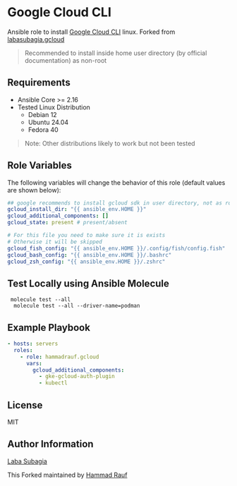 Google Cloud CLI
=========

Ansible role to install [Google Cloud CLI](https://cloud.google.com/sdk/docs/install) linux. 
Forked from [labasubagia.gcloud](https://github.com/labasubagia/ansible-role-gcloud)

> Recommended to install inside home user directory (by official documentation) as non-root

Requirements
------------
- Ansible Core >= 2.16
- Tested Linux Distribution
  - Debian 12
  - Ubuntu 24.04
  - Fedora 40

> Note: Other distributions likely to work but not been tested

Role Variables
--------------

The following variables will change the behavior of this role (default values are shown below):

```yaml
## google recommends to install gcloud sdk in user directory, not as root
gcloud_install_dir: "{{ ansible_env.HOME }}"
gcloud_additional_components: []
gcloud_state: present # present/absent

# For this file you need to make sure it is exists
# Otherwise it will be skipped
gcloud_fish_config: "{{ ansible_env.HOME }}/.config/fish/config.fish"
gcloud_bash_config: "{{ ansible_env.HOME }}/.bashrc"
gcloud_zsh_config: "{{ ansible_env.HOME }}/.zshrc"
```

Test Locally using Ansible Molecule
-----------------------------------
```
 molecule test --all
  molecule test --all --driver-name=podman
```


Example Playbook
----------------
```yaml
- hosts: servers
  roles:
    - role: hammadrauf.gcloud
      vars:
        gcloud_additional_components:
          - gke-gcloud-auth-plugin
          - kubectl
```

License
-------

MIT

Author Information
------------------

[Laba Subagia](https://github.com/labasubagia)

This Forked maintained by [Hammad Rauf](https://github.com/hammadrauf)